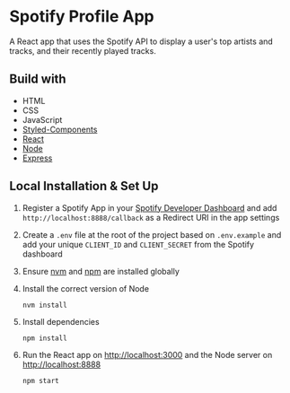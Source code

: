 # Spotify Profile App

A React app that uses the Spotify API to display a user's top artists and tracks, and their recently played tracks.

## Build with
- HTML
- CSS
- JavaScript
- [Styled-Components](https://styled-components.com/)
- [React](https://reactjs.org/)
- [Node](https://nodejs.org/en/)
- [Express](https://expressjs.com/)


## Local Installation & Set Up

1. Register a Spotify App in your [Spotify Developer Dashboard](https://developer.spotify.com/dashboard/) and add `http://localhost:8888/callback` as a Redirect URI in the app settings

2. Create a `.env` file at the root of the project based on `.env.example` and add your unique `CLIENT_ID` and `CLIENT_SECRET` from the Spotify dashboard

3. Ensure [nvm](https://github.com/nvm-sh/nvm) and [npm](https://www.npmjs.com/) are installed globally

4. Install the correct version of Node

    ```shell
    nvm install
    ```

5. Install dependencies

    ```shell
    npm install
    ```

6. Run the React app on <http://localhost:3000> and the Node server on <http://localhost:8888>

    ```shell
    npm start
    ```